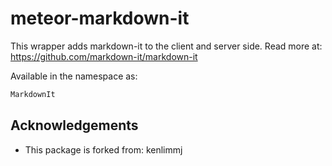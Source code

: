 # meteor-markdown-it

This wrapper adds markdown-it to the client and server side. Read more at: https://github.com/markdown-it/markdown-it

Available in the namespace as:
```js
MarkdownIt
```

## Acknowledgements
- This package is forked from: kenlimmj
